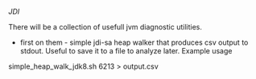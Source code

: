*JDI*

There will be a collection of usefull jvm diagnostic utilities.

* first on them - simple jdi-sa heap walker that produces csv output to stdout. Useful to save it to a file to analyze later.
Example usage

simple_heap_walk_jdk8.sh 6213 > output.csv
